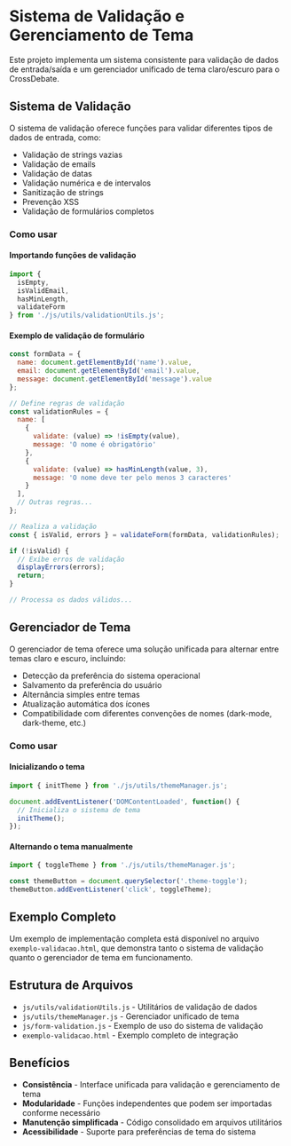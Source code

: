 # Sistema de Validação e Gerenciamento de Tema

Este projeto implementa um sistema consistente para validação de dados de entrada/saída e um gerenciador unificado de tema claro/escuro para o CrossDebate.

## Sistema de Validação

O sistema de validação oferece funções para validar diferentes tipos de dados de entrada, como:

- Validação de strings vazias
- Validação de emails
- Validação de datas
- Validação numérica e de intervalos
- Sanitização de strings
- Prevenção XSS
- Validação de formulários completos

### Como usar

#### Importando funções de validação

```javascript
import { 
  isEmpty, 
  isValidEmail, 
  hasMinLength, 
  validateForm 
} from './js/utils/validationUtils.js';
```

#### Exemplo de validação de formulário

```javascript
const formData = {
  name: document.getElementById('name').value,
  email: document.getElementById('email').value,
  message: document.getElementById('message').value
};

// Define regras de validação
const validationRules = {
  name: [
    {
      validate: (value) => !isEmpty(value),
      message: 'O nome é obrigatório'
    },
    {
      validate: (value) => hasMinLength(value, 3),
      message: 'O nome deve ter pelo menos 3 caracteres'
    }
  ],
  // Outras regras...
};

// Realiza a validação
const { isValid, errors } = validateForm(formData, validationRules);

if (!isValid) {
  // Exibe erros de validação
  displayErrors(errors);
  return;
}

// Processa os dados válidos...
```

## Gerenciador de Tema

O gerenciador de tema oferece uma solução unificada para alternar entre temas claro e escuro, incluindo:

- Detecção da preferência do sistema operacional
- Salvamento da preferência do usuário
- Alternância simples entre temas
- Atualização automática dos ícones
- Compatibilidade com diferentes convenções de nomes (dark-mode, dark-theme, etc.)

### Como usar

#### Inicializando o tema

```javascript
import { initTheme } from './js/utils/themeManager.js';

document.addEventListener('DOMContentLoaded', function() {
  // Inicializa o sistema de tema
  initTheme();
});
```

#### Alternando o tema manualmente

```javascript
import { toggleTheme } from './js/utils/themeManager.js';

const themeButton = document.querySelector('.theme-toggle');
themeButton.addEventListener('click', toggleTheme);
```

## Exemplo Completo

Um exemplo de implementação completa está disponível no arquivo `exemplo-validacao.html`, que demonstra tanto o sistema de validação quanto o gerenciador de tema em funcionamento.

## Estrutura de Arquivos

- `js/utils/validationUtils.js` - Utilitários de validação de dados
- `js/utils/themeManager.js` - Gerenciador unificado de tema
- `js/form-validation.js` - Exemplo de uso do sistema de validação
- `exemplo-validacao.html` - Exemplo completo de integração

## Benefícios

- **Consistência** - Interface unificada para validação e gerenciamento de tema
- **Modularidade** - Funções independentes que podem ser importadas conforme necessário
- **Manutenção simplificada** - Código consolidado em arquivos utilitários
- **Acessibilidade** - Suporte para preferências de tema do sistema